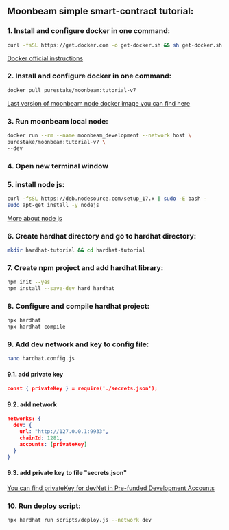 ## Moonbeam simple smart-contract tutorial:

### 1. Install and configure docker in one command:
```sh
curl -fsSL https://get.docker.com -o get-docker.sh && sh get-docker.sh
```
[Docker official instructions]

### 2. Install and configure docker in one command:
```sh
docker pull purestake/moonbeam:tutorial-v7
```
[Last version of moonbeam node docker image you can find here]

### 3. Run moonbeam local node:
```sh
docker run --rm --name moonbeam_development --network host \
purestake/moonbeam:tutorial-v7 \
--dev
```

### 4. Open new terminal window
### 5. install node js:
```sh
curl -fsSL https://deb.nodesource.com/setup_17.x | sudo -E bash -
sudo apt-get install -y nodejs
```
[More about node js]

### 6. Create hardhat directory and go to hardhat directory:
```sh
mkdir hardhat-tutorial && cd hardhat-tutorial
```

### 7. Create npm project and add hardhat library:
```sh
npm init --yes
npm install --save-dev hard hardhat
```

### 8. Configure and compile hardhat project:
```sh
npx hardhat
npx hardhat compile
```

### 9. Add dev network and key to config file:
```sh
nano hardhat.config.js
```
#### 9.1. add private key
```json
const { privateKey } = require('./secrets.json');
```
#### 9.2. add network
```json
networks: {
  dev: {
    url: "http://127.0.0.1:9933",
    chainId: 1281,
    accounts: [privateKey]
  }
}
```
#### 9.3. add private key to file "secrets.json" 
[You can find privateKey for devNet in Pre-funded Development Accounts]

### 10. Run deploy script:
```sh
npx hardhat run scripts/deploy.js --network dev
```


[Docker official instructions]: <https://docs.docker.com/engine/install>
[Last version of moonbeam node docker image you can find here]: <https://docs.moonbeam.network/builders/get-started/moonbeam-dev/>
[More about node js]: <https://github.com/nodesource/distributions/blob/master/README.md>
[You can find privateKey for devNet in Pre-funded Development Accounts]: <https://docs.moonbeam.network/builders/get-started/moonbeam-dev/>